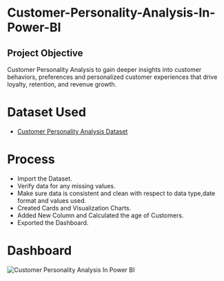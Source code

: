 # Customer-Personality-Analysis-In-Power-BI
## Project Objective
Customer Personality Analysis to gain deeper insights into customer behaviors, preferences and personalized customer experiences that drive loyalty, retention, and revenue growth.
# Dataset Used
- <a href="https://github.com/Poojitha2509/Customer-Personality-Analysis-In-Power-BI/blob/main/Marketing%20Campaign%20Dataset.xlsx">Customer Personality Analysis Dataset</a>
# Process
- Import the Dataset.
- Verify data for any missing values.
- Make sure data is consistent and clean with respect to data type,date format and values used.
- Created Cards and Visualization Charts.
- Added New Column and Calculated the age of Customers.
- Exported the Dashboard.
# Dashboard
![Customer Personality Analysis In Power BI](https://github.com/user-attachments/assets/9f8debc2-e40d-4342-9da9-18d4455c5cec)

